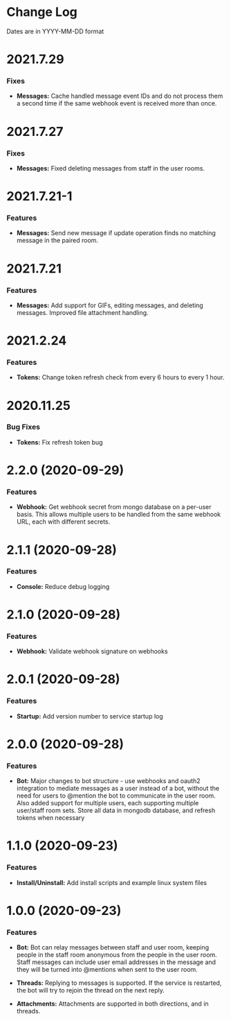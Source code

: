 # Change Log

Dates are in YYYY-MM-DD format


# 2021.7.29

### Fixes

* **Messages:** Cache handled message event IDs and do not process them a
second time if the same webhook event is received more than once.


# 2021.7.27

### Fixes

* **Messages:** Fixed deleting messages from staff in the user rooms.


# 2021.7.21-1

### Features

* **Messages:** Send new message if update operation finds no matching message
in the paired room.


# 2021.7.21

### Features

* **Messages:** Add support for GIFs, editing messages, and deleting messages.
Improved file attachment handling.


# 2021.2.24

### Features

* **Tokens:** Change token refresh check from every 6 hours to every 1 hour.


# 2020.11.25

### Bug Fixes

* **Tokens:** Fix refresh token bug


# 2.2.0 (2020-09-29)

### Features

* **Webhook:** Get webhook secret from mongo database on a per-user basis. This
allows multiple users to be handled from the same webhook URL, each with
different secrets.


# 2.1.1 (2020-09-28)

### Features

* **Console:** Reduce debug logging


# 2.1.0 (2020-09-28)

### Features

* **Webhook:** Validate webhook signature on webhooks


# 2.0.1 (2020-09-28)

### Features

* **Startup:** Add version number to service startup log


# 2.0.0 (2020-09-28)

### Features

* **Bot:** Major changes to bot structure - use webhooks and oauth2 integration
to mediate messages as a user instead of a bot, without the need for users to
@mention the bot to communicate in the user room. Also added support for
multiple users, each supporting multiple user/staff room sets. Store all data
in mongodb database, and refresh tokens when necessary


# 1.1.0 (2020-09-23)

### Features

* **Install/Uninstall:** Add install scripts and example linux system files


# 1.0.0 (2020-09-23)

### Features

* **Bot:** Bot can relay messages between staff and user room, 
keeping people in the staff room anonymous from the people in the user room. 
Staff messages can include user email addresses in the message and they will be
turned into @mentions when sent to the user room.

* **Threads:** Replying to messages is supported. If the service is restarted,
the bot will try to rejoin the thread on the next reply.

* **Attachments:** Attachments are supported in both directions, and in threads.